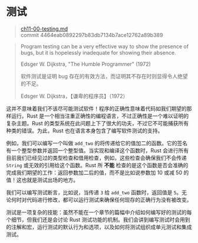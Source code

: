 # 测试

> [ch11-00-testing.md](https://github.com/rust-lang/book/blob/master/second-edition/src/ch11-00-testing.md)
> <br>
> commit 4464eab0892297b83db7134b7ace12762a89b389

> Program testing can be a very effective way to show the presence of bugs, but it is hopelessly inadequate for showing their absence.
>
> Edsger W. Dijkstra, "The Humble Programmer" (1972)
>
> 软件测试是证明 bug 存在的有效方法，而证明其不存在时则显得令人绝望的不足。
>
> Edsger W. Dijkstra，【谦卑的程序员】（1972）

这并不意味着我们不该尽可能测试软件！程序的正确性意味着代码如我们期望的那样运行。Rust 是一个相当注重正确性的编程语言，不过正确性是一个难以证明的复杂主题。Rust 的类型系统在此问题上下了很大的功夫，不过它不可能捕获所有种类的错误。为此，Rust 也在语言本身包含了编写软件测试的支持。

例如，我们可以编写一个叫做 `add_two` 的将传递给它的值加二的函数。它的签名有一个整型参数并返回一个整型值。当实现和编译这个函数时，Rust 会进行所有目前我们已经见过的类型检查和借用检查，例如，这些检查会确保我们不会传递 `String` 或无效的引用给这个函数。Rust 所 **不能** 检查的是这个函数是否会准确的完成我们期望的工作：返回参数加二后的值，而不是比如说参数加 10 或减 50 的值！这也就是测试出场的地方。

我们可以编写测试断言，比如说，当传递 `3` 给 `add_two` 函数时，返回值是 `5`。无论何时对代码进行修改，都可以运行测试来确保任何现存的正确行为没有被改变。

测试是一项复杂的技能：虽然不能在一个章节的篇幅中介绍如何编写好的测试的每个细节，但我们还是会讨论 Rust 测试功能的机制。我们会讲到编写测试时会用到的注解和宏，运行测试的默认行为和选项，以及如何将测试组织成单元测试和集成测试。
